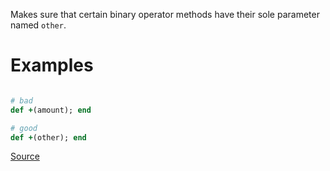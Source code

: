 
Makes sure that certain binary operator methods have their
sole  parameter named `other`.

# Examples

```ruby

# bad
def +(amount); end

# good
def +(other); end
```

[Source](http://www.rubydoc.info/gems/rubocop/RuboCop/Cop/Naming/BinaryOperatorParameterName)